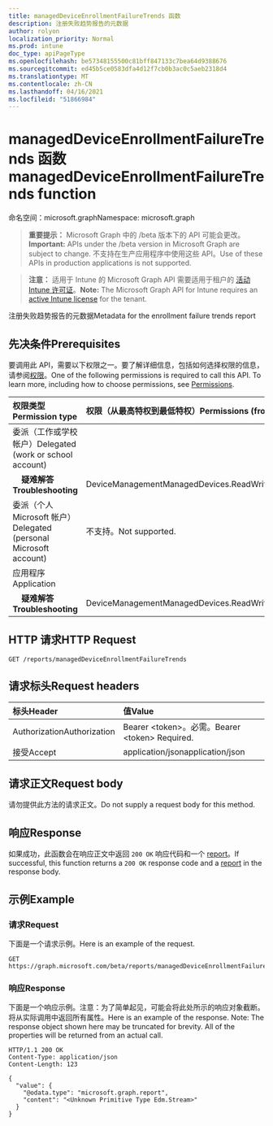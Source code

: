```yaml
---
title: managedDeviceEnrollmentFailureTrends 函数
description: 注册失败趋势报告的元数据
author: rolyon
localization_priority: Normal
ms.prod: intune
doc_type: apiPageType
ms.openlocfilehash: be57348155500c81bff847133c7bea64d9388676
ms.sourcegitcommit: ed45b5ce0583dfa4d12f7cb0b3ac0c5aeb2318d4
ms.translationtype: MT
ms.contentlocale: zh-CN
ms.lasthandoff: 04/16/2021
ms.locfileid: "51866984"
---
```

# <a name="manageddeviceenrollmentfailuretrends-function"></a><span data-ttu-id="a5dc4-103">managedDeviceEnrollmentFailureTrends 函数</span><span class="sxs-lookup"><span data-stu-id="a5dc4-103">managedDeviceEnrollmentFailureTrends function</span></span>

<span data-ttu-id="a5dc4-104">命名空间：microsoft.graph</span><span class="sxs-lookup"><span data-stu-id="a5dc4-104">Namespace: microsoft.graph</span></span>

> <span data-ttu-id="a5dc4-105">**重要提示：** Microsoft Graph 中的 /beta 版本下的 API 可能会更改。</span><span class="sxs-lookup"><span data-stu-id="a5dc4-105">**Important:** APIs under the /beta version in Microsoft Graph are subject to change.</span></span> <span data-ttu-id="a5dc4-106">不支持在生产应用程序中使用这些 API。</span><span class="sxs-lookup"><span data-stu-id="a5dc4-106">Use of these APIs in production applications is not supported.</span></span>

> <span data-ttu-id="a5dc4-107">**注意：** 适用于 Intune 的 Microsoft Graph API 需要适用于租户的 [活动 Intune 许可证](https://go.microsoft.com/fwlink/?linkid=839381)。</span><span class="sxs-lookup"><span data-stu-id="a5dc4-107">**Note:** The Microsoft Graph API for Intune requires an [active Intune license](https://go.microsoft.com/fwlink/?linkid=839381) for the tenant.</span></span>

<span data-ttu-id="a5dc4-108">注册失败趋势报告的元数据</span><span class="sxs-lookup"><span data-stu-id="a5dc4-108">Metadata for the enrollment failure trends report</span></span>
## <a name="prerequisites"></a><span data-ttu-id="a5dc4-109">先决条件</span><span class="sxs-lookup"><span data-stu-id="a5dc4-109">Prerequisites</span></span>
<span data-ttu-id="a5dc4-p102">要调用此 API，需要以下权限之一。要了解详细信息，包括如何选择权限的信息，请参阅[权限](/graph/permissions-reference)。</span><span class="sxs-lookup"><span data-stu-id="a5dc4-p102">One of the following permissions is required to call this API. To learn more, including how to choose permissions, see [Permissions](/graph/permissions-reference).</span></span>

|<span data-ttu-id="a5dc4-112">权限类型</span><span class="sxs-lookup"><span data-stu-id="a5dc4-112">Permission type</span></span>|<span data-ttu-id="a5dc4-113">权限（从最高特权到最低特权）</span><span class="sxs-lookup"><span data-stu-id="a5dc4-113">Permissions (from most to least privileged)</span></span>|
|:---|:---|
|<span data-ttu-id="a5dc4-114">委派（工作或学校帐户）</span><span class="sxs-lookup"><span data-stu-id="a5dc4-114">Delegated (work or school account)</span></span>||
| <span data-ttu-id="a5dc4-115">&nbsp; &nbsp; **疑难解答**</span><span class="sxs-lookup"><span data-stu-id="a5dc4-115">&nbsp; &nbsp; **Troubleshooting**</span></span> | <span data-ttu-id="a5dc4-116">DeviceManagementManagedDevices.ReadWrite.All</span><span class="sxs-lookup"><span data-stu-id="a5dc4-116">DeviceManagementManagedDevices.ReadWrite.All</span></span>|
|<span data-ttu-id="a5dc4-117">委派（个人 Microsoft 帐户）</span><span class="sxs-lookup"><span data-stu-id="a5dc4-117">Delegated (personal Microsoft account)</span></span>|<span data-ttu-id="a5dc4-118">不支持。</span><span class="sxs-lookup"><span data-stu-id="a5dc4-118">Not supported.</span></span>|
|<span data-ttu-id="a5dc4-119">应用程序</span><span class="sxs-lookup"><span data-stu-id="a5dc4-119">Application</span></span>||
| <span data-ttu-id="a5dc4-120">&nbsp; &nbsp; **疑难解答**</span><span class="sxs-lookup"><span data-stu-id="a5dc4-120">&nbsp; &nbsp; **Troubleshooting**</span></span> | <span data-ttu-id="a5dc4-121">DeviceManagementManagedDevices.ReadWrite.All</span><span class="sxs-lookup"><span data-stu-id="a5dc4-121">DeviceManagementManagedDevices.ReadWrite.All</span></span>|

## <a name="http-request"></a><span data-ttu-id="a5dc4-122">HTTP 请求</span><span class="sxs-lookup"><span data-stu-id="a5dc4-122">HTTP Request</span></span>
<!-- {
  "blockType": "ignored"
}
-->
``` http
GET /reports/managedDeviceEnrollmentFailureTrends
```

## <a name="request-headers"></a><span data-ttu-id="a5dc4-123">请求标头</span><span class="sxs-lookup"><span data-stu-id="a5dc4-123">Request headers</span></span>
|<span data-ttu-id="a5dc4-124">标头</span><span class="sxs-lookup"><span data-stu-id="a5dc4-124">Header</span></span>|<span data-ttu-id="a5dc4-125">值</span><span class="sxs-lookup"><span data-stu-id="a5dc4-125">Value</span></span>|
|:---|:---|
|<span data-ttu-id="a5dc4-126">Authorization</span><span class="sxs-lookup"><span data-stu-id="a5dc4-126">Authorization</span></span>|<span data-ttu-id="a5dc4-127">Bearer &lt;token&gt;。必需。</span><span class="sxs-lookup"><span data-stu-id="a5dc4-127">Bearer &lt;token&gt; Required.</span></span>|
|<span data-ttu-id="a5dc4-128">接受</span><span class="sxs-lookup"><span data-stu-id="a5dc4-128">Accept</span></span>|<span data-ttu-id="a5dc4-129">application/json</span><span class="sxs-lookup"><span data-stu-id="a5dc4-129">application/json</span></span>|

## <a name="request-body"></a><span data-ttu-id="a5dc4-130">请求正文</span><span class="sxs-lookup"><span data-stu-id="a5dc4-130">Request body</span></span>
<span data-ttu-id="a5dc4-131">请勿提供此方法的请求正文。</span><span class="sxs-lookup"><span data-stu-id="a5dc4-131">Do not supply a request body for this method.</span></span>

## <a name="response"></a><span data-ttu-id="a5dc4-132">响应</span><span class="sxs-lookup"><span data-stu-id="a5dc4-132">Response</span></span>
<span data-ttu-id="a5dc4-133">如果成功，此函数会在响应正文中返回 `200 OK` 响应代码和一个 [report](../resources/intune-shared-report.md)。</span><span class="sxs-lookup"><span data-stu-id="a5dc4-133">If successful, this function returns a `200 OK` response code and a [report](../resources/intune-shared-report.md) in the response body.</span></span>

## <a name="example"></a><span data-ttu-id="a5dc4-134">示例</span><span class="sxs-lookup"><span data-stu-id="a5dc4-134">Example</span></span>
### <a name="request"></a><span data-ttu-id="a5dc4-135">请求</span><span class="sxs-lookup"><span data-stu-id="a5dc4-135">Request</span></span>
<span data-ttu-id="a5dc4-136">下面是一个请求示例。</span><span class="sxs-lookup"><span data-stu-id="a5dc4-136">Here is an example of the request.</span></span>
``` http
GET https://graph.microsoft.com/beta/reports/managedDeviceEnrollmentFailureTrends
```

### <a name="response"></a><span data-ttu-id="a5dc4-137">响应</span><span class="sxs-lookup"><span data-stu-id="a5dc4-137">Response</span></span>
<span data-ttu-id="a5dc4-p103">下面是一个响应示例。注意：为了简单起见，可能会将此处所示的响应对象截断。将从实际调用中返回所有属性。</span><span class="sxs-lookup"><span data-stu-id="a5dc4-p103">Here is an example of the response. Note: The response object shown here may be truncated for brevity. All of the properties will be returned from an actual call.</span></span>
``` http
HTTP/1.1 200 OK
Content-Type: application/json
Content-Length: 123

{
  "value": {
    "@odata.type": "microsoft.graph.report",
    "content": "<Unknown Primitive Type Edm.Stream>"
  }
}
```










